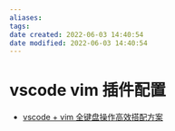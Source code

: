 ```yaml
---
aliases:
tags:
date created: 2022-06-03 14:40:54
date modified: 2022-06-03 14:40:54
---
```


# vscode vim 插件配置

- [vscode + vim 全键盘操作高效搭配方案](https://zhuanlan.zhihu.com/p/430603620)
